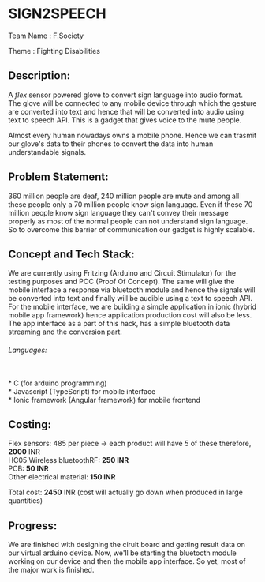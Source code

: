 # SIGN2SPEECH

Team Name : F.Society

Theme : Fighting Disabilities

## Description:
A *flex* sensor powered glove to convert sign language into audio format. The glove will be connected to any mobile device through which the gesture are converted into text and hence that will be converted into audio using text to speech API. This is a gadget that gives voice to the mute people.

Almost every human nowadays owns a mobile phone. Hence we can trasmit our glove's data to their phones to convert the data into human understandable signals.

## Problem Statement:
360 million people are deaf, 240 million people are mute and among all these people only a 70 million people know sign language. Even if these 70 million people know sign language they can't convey their message properly as most of the normal people can not understand sign language. So to overcome this barrier of communication our gadget is highly scalable.

## Concept and Tech Stack:
We are currently using Fritzing (Arduino and Circuit Stimulator) for the testing purposes and POC (Proof Of Concept). The same will give the mobile interface a response via bluetooth module and hence the signals will be converted into text and finally will be audible using a text to speech API.
For the mobile interface, we are building a simple application in ionic (hybrid mobile app framework) hence application production cost will also be less.
The app interface as a part of this hack, has a simple bluetooth data streaming and the conversion part.

<h6>Languages:</h6> <br>
* C (for arduino programming)<br>
* Javascript (TypeScript) for mobile interface<br>
* Ionic framework (Angular framework) for mobile frontend<br>

## Costing:
Flex sensors: 485 per piece -> each product will have 5 of these therefore, <strong>2000</strong> INR<br>
HC05 Wireless bluetoothRF: <strong>250 INR</strong><br>
PCB: <strong>50 INR</strong><br>
Other electrical material: <strong>150 INR</strong><br>

Total cost: <strong>2450</strong> INR (cost will actually go down when produced in large quantities)<br>

## Progress:
We are finished with designing the ciruit board and getting result data on our virtual arduino device. Now, we'll be starting the bluetooth module working on our device and then the mobile app interface. So yet, most of the major work is finished.
